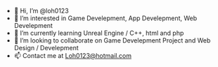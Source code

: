 - 👋 Hi, I’m @loh0123
- 👀 I’m interested in Game Develepment, App Develepment, Web Develepment
- 🌱 I’m currently learning Unreal Engine / C++, html and php
- 💞️ I’m looking to collaborate on Game Develepment Project and Web Design / Develepment
- 📫 Contact me at Loh0123@hotmail.com

<!---
loh0123/loh0123 is a ✨ special ✨ repository because its `README.md` (this file) appears on your GitHub profile.
You can click the Preview link to take a look at your changes.
--->
